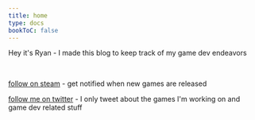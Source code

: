 ```yaml
---
title: home
type: docs
bookToC: false
---
```


Hey it's Ryan - I made this blog to keep track of my game dev endeavors  

<br>

[follow on steam](https://store.steampowered.com/developer/RyanForrester) - get notified when new games are released

[follow me on twitter](https://twitter.com/ryynosaur) - I only tweet about the games I'm working on and game dev related stuff
